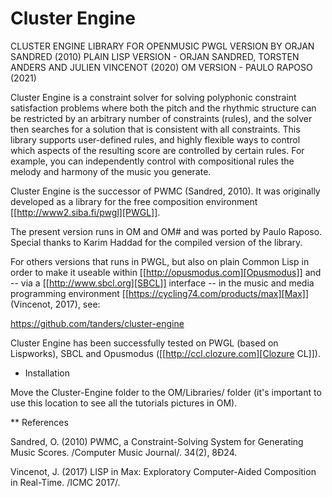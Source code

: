 # Cluster Engine

CLUSTER ENGINE LIBRARY FOR OPENMUSIC
PWGL VERSION BY ORJAN SANDRED (2010)
PLAIN LISP VERSION - ORJAN SANDRED, TORSTEN ANDERS AND JULIEN VINCENOT (2020)
OM VERSION - PAULO RAPOSO (2021)

Cluster Engine is a constraint solver for solving polyphonic constraint satisfaction problems where both the pitch and the rhythmic structure can be restricted by an arbitrary number of constraints (rules), and the solver then searches for a solution that is consistent with all constraints. This library supports user-defined rules, and highly flexible ways to control which aspects of the resulting score are controlled by certain rules. For example, you can independently control with compositional rules the melody and harmony of the music you generate. 

Cluster Engine is the successor of PWMC (Sandred, 2010). It was originally developed as a library for the free composition environment [[http://www2.siba.fi/pwgl][PWGL]]. 

The present version runs in OM and OM# and was ported by Paulo Raposo. Special thanks to Karim Haddad for the compiled version of the library.  

For others versions that runs in PWGL, but also on plain Common Lisp in order to make it useable within [[http://opusmodus.com][Opusmodus]] and -- via a [[http://www.sbcl.org][SBCL]] interface -- in the music and media programming environment [[https://cycling74.com/products/max][Max]] (Vincenot, 2017), see: 

https://github.com/tanders/cluster-engine


Cluster Engine has been successfully tested on PWGL (based on Lispworks), SBCL and Opusmodus ([[http://ccl.clozure.com][Clozure CL]]).

* Installation

Move the Cluster-Engine folder to the OM/Libraries/ folder (it's important to use this location to see all the tutorials pictures in OM).   


** References 

Sandred, O. (2010) PWMC, a Constraint-Solving System for Generating Music Scores. /Computer Music Journal/. 34(2), 8Ð24.

Vincenot, J. (2017) LISP in Max: Exploratory Computer-Aided Composition in Real-Time. /ICMC 2017/. 




